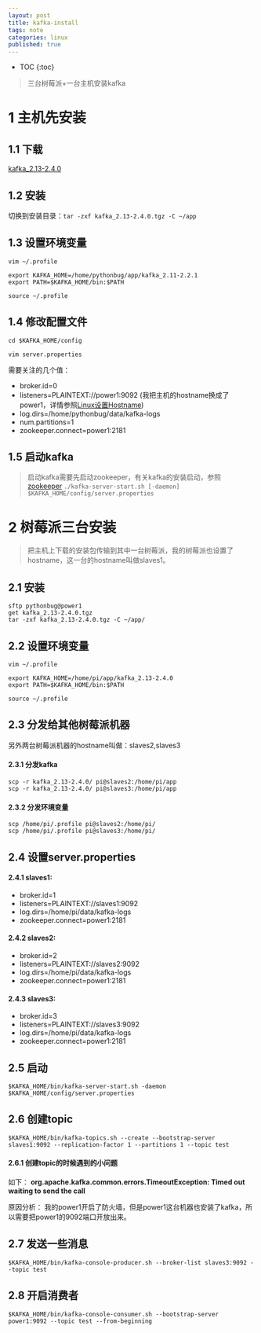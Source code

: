 ```yaml
---
layout: post
title: kafka-install
tags: note
categories: linux
published: true
---
```


* TOC
{:toc}


>三台树莓派+一台主机安装kafka

# 1 主机先安装

## 1.1 下载
[kafka_2.13-2.4.0](http://mirrors.tuna.tsinghua.edu.cn/apache/kafka/2.4.0/kafka_2.13-2.4.0.tgz)

## 1.2 安装
切换到安装目录：`tar -zxf kafka_2.13-2.4.0.tgz -C ~/app`

## 1.3 设置环境变量
~~~shell
vim ~/.profile

export KAFKA_HOME=/home/pythonbug/app/kafka_2.11-2.2.1
export PATH=$KAFKA_HOME/bin:$PATH

source ~/.profile
~~~

## 1.4 修改配置文件
~~~shell
cd $KAFKA_HOME/config

vim server.properties

~~~
需要关注的几个值：
- broker.id=0
- listeners=PLAINTEXT://power1:9092 (我把主机的hostname换成了power1，详情参照[Linux设置Hostname](https://www.pythonbug.com/basictech/debian-set-hostname/))
- log.dirs=/home/pythonbug/data/kafka-logs
- num.partitions=1
- zookeeper.connect=power1:2181

## 1.5 启动kafka
>启动kafka需要先启动zookeeper，有关kafka的安装启动，参照[zookeeper](https://www.pythonbug.com/linux/zk-install/)
`./kafka-server-start.sh [-daemon] $KAFKA_HOME/config/server.properties`

# 2 树莓派三台安装
>把主机上下载的安装包传输到其中一台树莓派，我的树莓派也设置了hostname，这一台的hostname叫做slaves1。
## 2.1 安装
~~~shell
sftp pythonbug@power1
get kafka_2.13-2.4.0.tgz
tar -zxf kafka_2.13-2.4.0.tgz -C ~/app/
~~~

## 2.2 设置环境变量
~~~shell
vim ~/.profile

export KAFKA_HOME=/home/pi/app/kafka_2.13-2.4.0
export PATH=$KAFKA_HOME/bin:$PATH

source ~/.profile
~~~

## 2.3 分发给其他树莓派机器
另外两台树莓派机器的hostname叫做：slaves2,slaves3
#### 2.3.1 分发kafka
`scp -r kafka_2.13-2.4.0/ pi@slaves2:/home/pi/app`<br>
`scp -r kafka_2.13-2.4.0/ pi@slaves3:/home/pi/app`

#### 2.3.2 分发环境变量
`scp /home/pi/.profile pi@slaves2:/home/pi/`<br>
`scp /home/pi/.profile pi@slaves3:/home/pi/`

## 2.4 设置server.properties
#### 2.4.1 slaves1:
- broker.id=1
- listeners=PLAINTEXT://slaves1:9092
- log.dirs=/home/pi/data/kafka-logs
- zookeeper.connect=power1:2181

#### 2.4.2 slaves2:
- broker.id=2
- listeners=PLAINTEXT://slaves2:9092
- log.dirs=/home/pi/data/kafka-logs
- zookeeper.connect=power1:2181

#### 2.4.3 slaves3:
- broker.id=3
- listeners=PLAINTEXT://slaves3:9092
- log.dirs=/home/pi/data/kafka-logs
- zookeeper.connect=power1:2181

## 2.5 启动
`$KAFKA_HOME/bin/kafka-server-start.sh -daemon $KAFKA_HOME/config/server.properties`

## 2.6 创建topic
`$KAFKA_HOME/bin/kafka-topics.sh --create --bootstrap-server slaves1:9092 --replication-factor 1 --partitions 1 --topic test`
#### 2.6.1 创建topic的时候遇到的小问题
如下：
**org.apache.kafka.common.errors.TimeoutException: Timed out waiting to send the call**

原因分析：
我的power1开启了防火墙，但是power1这台机器也安装了kafka，所以需要把power1的9092端口开放出来。

## 2.7 发送一些消息
`$KAFKA_HOME/bin/kafka-console-producer.sh --broker-list slaves3:9092 --topic test`

## 2.8 开启消费者
`$KAFKA_HOME/bin/kafka-console-consumer.sh --bootstrap-server power1:9092 --topic test --from-beginning`
